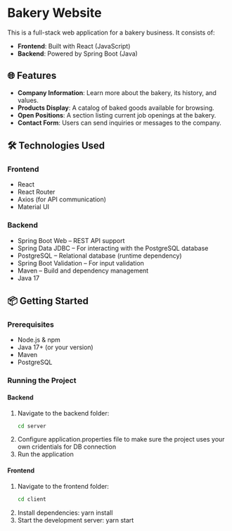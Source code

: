 # Bakery Website

This is a full-stack web application for a bakery business. It consists of:

- **Frontend**: Built with React (JavaScript)
- **Backend**: Powered by Spring Boot (Java)

## 🌐 Features

- **Company Information**: Learn more about the bakery, its history, and values.
- **Products Display**: A catalog of baked goods available for browsing.
- **Open Positions**: A section listing current job openings at the bakery.
- **Contact Form**: Users can send inquiries or messages to the company.

## 🛠️ Technologies Used

### Frontend
- React
- React Router
- Axios (for API communication)
- Material UI 

### Backend
- Spring Boot Web – REST API support
- Spring Data JDBC – For interacting with the PostgreSQL database
- PostgreSQL – Relational database (runtime dependency)
- Spring Boot Validation – For input validation
- Maven – Build and dependency management
- Java 17

## 📦 Getting Started

### Prerequisites
- Node.js & npm
- Java 17+ (or your version)
- Maven
- PostgreSQL

### Running the Project

#### Backend
1. Navigate to the backend folder:
   ```bash
   cd server
2. Configure application.properties file to make sure the project uses your own cridentials for DB connection
3. Run the application

#### Frontend
1. Navigate to the frontend folder:
   ```bash
   cd client
2. Install dependencies:
   yarn install
3. Start the development server:
   yarn start
